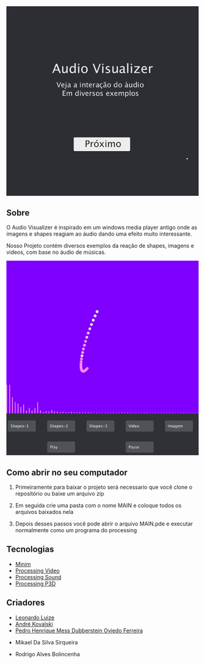 
<img src="./images/audioVisualizerImage.jpg" />

<h2>Sobre</h2>

<p>O Audio Visualizer é inspirado em um windows media player antigo onde as imagens e shapes reagiam ao áudio dando uma efeito muito interessante.</p>
<p>Nosso Projeto contém diversos exemplos da reação de shapes, imagens e videos, com base no áudio de músicas.</p>

<img src="./images/menu.jpg" />

<h2>Como abrir no seu computador</h2>
<ol>
  <li>
    <p>Primeiramente para baixar o projeto será necessario que você clone o repositório ou baixe um arquivo zip</p>
  </li>
  <li>
    <p>Em seguida crie uma pasta com o nome MAIN e coloque todos os arquivos baixados nela</p>
  </li>
  <li>
    <p>Depois desses passos você pode abrir o arquivo MAIN.pde e executar normalmente como um programa do processing</p>
  </li>
</ol>

<h2>Tecnologias</h2>

<ul>
  <li>
    <a target="_new" href="http://code.compartmental.net/tools/minim/">Minim</a>
  </li>
  <li>
    <a target="_new" href="https://processing.org/reference/libraries/video/index.html">Processing Video</a>
  </li>
  <li>
    <a target="_new" href="https://processing.org/reference/libraries/sound/">Processing Sound</a>
  </li>
  <li>
    <a target="_new" href="https://processing.org/tutorials/p3d/">Processing P3D</a>
  </li>
</ul>

<h2>Criadores</h2>

<ul>
  <li>
    <a target="_new" href="https://github.com/LeonardoLuize">Leonardo Luize</a>
  </li>
  <li>
    <a target="_new" href="https://github.com/Kovalski-rgb">André Kovalski</a>
  </li>
  <li>
    <a target="_new" href="https://github.com/oiaute">Pedro Henrique Mess Dubberstein Oviedo Ferreira</a>
  </li>
  <li>
    <p>Mikael Da Silva Sirqueira</p>
  </li>
  <li>
    <p>Rodrigo Alves Bolincenha</p>
  </li>
</ul>
